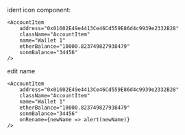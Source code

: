 ident icon component:

    <AccountItem
        address="0x01602E49e4413Ce46Cd559E86d4c9939e2332B28"
        className="AccountItem"
        name="Wallet 1"
        etherBalance="10000.823749827938479"
        sonmBalance="34456"
    />
    
edit name
            
    <AccountItem
        address="0x01602E49e4413Ce46Cd559E86d4c9939e2332B28"
        className="AccountItem"
        name="Wallet 1"
        etherBalance="10000.823749827938479"
        sonmBalance="34456"
        onRename={newName => alert(newName)}
    />